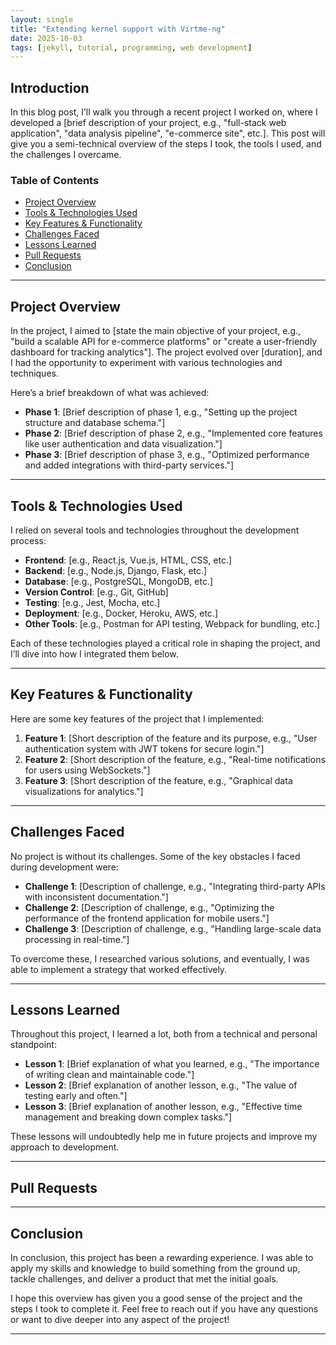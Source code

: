 ```yaml
---
layout: single
title: "Extending kernel support with Virtme-ng"
date: 2025-10-03
tags: [jekyll, tutorial, programming, web development]
---
```


## Introduction

In this blog post, I’ll walk you through a recent project I worked on, where I developed a [brief description of your project, e.g., "full-stack web application", "data analysis pipeline", "e-commerce site", etc.]. This post will give you a semi-technical overview of the steps I took, the tools I used, and the challenges I overcame.

### Table of Contents
- [Project Overview](#project-overview)
- [Tools & Technologies Used](#tools--technologies-used)
- [Key Features & Functionality](#key-features--functionality)
- [Challenges Faced](#challenges-faced)
- [Lessons Learned](#lessons-learned)
- [Pull Requests](#pull-requests)
- [Conclusion](#conclusion)

---

## Project Overview

In the project, I aimed to [state the main objective of your project, e.g., "build a scalable API for e-commerce platforms" or "create a user-friendly dashboard for tracking analytics"]. The project evolved over [duration], and I had the opportunity to experiment with various technologies and techniques.

Here’s a brief breakdown of what was achieved:

- **Phase 1**: [Brief description of phase 1, e.g., "Setting up the project structure and database schema."]
- **Phase 2**: [Brief description of phase 2, e.g., "Implemented core features like user authentication and data visualization."]
- **Phase 3**: [Brief description of phase 3, e.g., "Optimized performance and added integrations with third-party services."]
  
---

## Tools & Technologies Used

I relied on several tools and technologies throughout the development process:

- **Frontend**: [e.g., React.js, Vue.js, HTML, CSS, etc.]
- **Backend**: [e.g., Node.js, Django, Flask, etc.]
- **Database**: [e.g., PostgreSQL, MongoDB, etc.]
- **Version Control**: [e.g., Git, GitHub]
- **Testing**: [e.g., Jest, Mocha, etc.]
- **Deployment**: [e.g., Docker, Heroku, AWS, etc.]
- **Other Tools**: [e.g., Postman for API testing, Webpack for bundling, etc.]

Each of these technologies played a critical role in shaping the project, and I’ll dive into how I integrated them below.

---

## Key Features & Functionality

Here are some key features of the project that I implemented:

1. **Feature 1**: [Short description of the feature and its purpose, e.g., "User authentication system with JWT tokens for secure login."]
2. **Feature 2**: [Short description of the feature, e.g., "Real-time notifications for users using WebSockets."]
3. **Feature 3**: [Short description of the feature, e.g., "Graphical data visualizations for analytics."]
  
---

## Challenges Faced

No project is without its challenges. Some of the key obstacles I faced during development were:

- **Challenge 1**: [Description of challenge, e.g., "Integrating third-party APIs with inconsistent documentation."]
- **Challenge 2**: [Description of challenge, e.g., "Optimizing the performance of the frontend application for mobile users."]
- **Challenge 3**: [Description of challenge, e.g., "Handling large-scale data processing in real-time."]

To overcome these, I researched various solutions, and eventually, I was able to implement a strategy that worked effectively.

---

## Lessons Learned

Throughout this project, I learned a lot, both from a technical and personal standpoint:

- **Lesson 1**: [Brief explanation of what you learned, e.g., "The importance of writing clean and maintainable code."]
- **Lesson 2**: [Brief explanation of another lesson, e.g., "The value of testing early and often."]
- **Lesson 3**: [Brief explanation of another lesson, e.g., "Effective time management and breaking down complex tasks."]

These lessons will undoubtedly help me in future projects and improve my approach to development.

---

## Pull Requests

---

## Conclusion

In conclusion, this project has been a rewarding experience. I was able to apply my skills and knowledge to build something from the ground up, tackle challenges, and deliver a product that met the initial goals. 

I hope this overview has given you a good sense of the project and the steps I took to complete it. Feel free to reach out if you have any questions or want to dive deeper into any aspect of the project!

---

